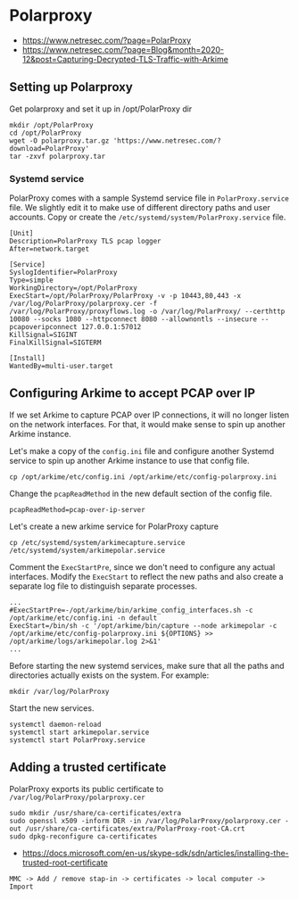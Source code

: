 # Polarproxy

* https://www.netresec.com/?page=PolarProxy
* https://www.netresec.com/?page=Blog&month=2020-12&post=Capturing-Decrypted-TLS-Traffic-with-Arkime

## Setting up Polarproxy

Get polarproxy and set it up in /opt/PolarProxy dir

```
mkdir /opt/PolarProxy
cd /opt/PolarProxy
wget -O polarproxy.tar.gz 'https://www.netresec.com/?download=PolarProxy'
tar -zxvf polarproxy.tar
```

### Systemd service

PolarProxy comes with a sample Systemd service file in `PolarProxy.service` file. We slightly edit it to make use of different directory paths and user accounts. Copy or create the `/etc/systemd/system/PolarProxy.service` file.

```
[Unit]
Description=PolarProxy TLS pcap logger
After=network.target

[Service]
SyslogIdentifier=PolarProxy
Type=simple
WorkingDirectory=/opt/PolarProxy
ExecStart=/opt/PolarProxy/PolarProxy -v -p 10443,80,443 -x /var/log/PolarProxy/polarproxy.cer -f /var/log/PolarProxy/proxyflows.log -o /var/log/PolarProxy/ --certhttp 10080 --socks 1080 --httpconnect 8080 --allownontls --insecure --pcapoveripconnect 127.0.0.1:57012
KillSignal=SIGINT
FinalKillSignal=SIGTERM

[Install]
WantedBy=multi-user.target
```

## Configuring Arkime to accept PCAP over IP

If we set Arkime to capture PCAP over IP connections, it will no longer listen on the network interfaces. For that, it would make sense to spin up another Arkime instance.

Let's make a copy of the `config.ini` file and configure another Systemd service to spin up another Arkime instance to use that config file.

```
cp /opt/arkime/etc/config.ini /opt/arkime/etc/config-polarproxy.ini
```

Change the `pcapReadMethod` in the new default section of the config file.

```
pcapReadMethod=pcap-over-ip-server
```

Let's create a new arkime service for PolarProxy capture

```
cp /etc/systemd/system/arkimecapture.service /etc/systemd/system/arkimepolar.service
```

Comment the `ExecStartPre`, since we don't need to configure any actual interfaces. Modify the `ExecStart` to reflect the new paths and also create a separate log file to distinguish separate processes.

```
...
#ExecStartPre=-/opt/arkime/bin/arkime_config_interfaces.sh -c /opt/arkime/etc/config.ini -n default
ExecStart=/bin/sh -c '/opt/arkime/bin/capture --node arkimepolar -c /opt/arkime/etc/config-polarproxy.ini ${OPTIONS} >> /opt/arkime/logs/arkimepolar.log 2>&1'
...
```

Before starting the new systemd services, make sure that all the paths and directories actually exists on the system. For example:

```
mkdir /var/log/PolarProxy
```

Start the new services.

```
systemctl daemon-reload
systemctl start arkimepolar.service
systemctl start PolarProxy.service
```

## Adding a trusted certificate

PolarProxy exports its public certificate to `/var/log/PolarProxy/polarproxy.cer`

```
sudo mkdir /usr/share/ca-certificates/extra
sudo openssl x509 -inform DER -in /var/log/PolarProxy/polarproxy.cer -out /usr/share/ca-certificates/extra/PolarProxy-root-CA.crt
sudo dpkg-reconfigure ca-certificates
```


* https://docs.microsoft.com/en-us/skype-sdk/sdn/articles/installing-the-trusted-root-certificate

```
MMC -> Add / remove stap-in -> certificates -> local computer -> Import
```
